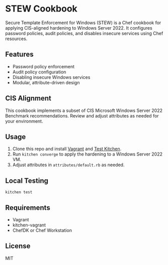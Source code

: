 # STEW Cookbook

Secure Template Enforcement for Windows (STEW) is a Chef cookbook for applying CIS-aligned hardening to Windows Server 2022. It configures password policies, audit policies, and disables insecure services using Chef resources.

## Features
- Password policy enforcement
- Audit policy configuration
- Disabling insecure Windows services
- Modular, attribute-driven design

## CIS Alignment
This cookbook implements a subset of CIS Microsoft Windows Server 2022 Benchmark recommendations. Review and adjust attributes as needed for your environment.

## Usage
1. Clone this repo and install [Vagrant](https://www.vagrantup.com/) and [Test Kitchen](https://kitchen.ci/).
2. Run `kitchen converge` to apply the hardening to a Windows Server 2022 VM.
3. Adjust attributes in `attributes/default.rb` as needed.

## Local Testing
```
kitchen test
```

## Requirements
- Vagrant
- kitchen-vagrant
- ChefDK or Chef Workstation

## License
MIT
